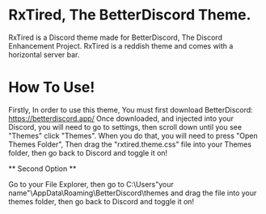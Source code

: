 # RxTired, The BetterDiscord Theme.
RxTired is a Discord theme made for BetterDiscord, The Discord Enhancement Project.
RxTired is a reddish theme and comes with a horizontal server bar.

# How To Use!

Firstly, In order to use this theme, You must first download BetterDiscord: https://betterdiscord.app/
Once downloaded, and injected into your Discord, you will need to go to settings, then scroll down until you see "Themes" click "Themes".
When you do that, you will need to press "Open Themes Folder", Then drag the "rxtired.theme.css" file into your Themes folder, then go back to Discord and toggle it on!

** Second Option **

Go to your File Explorer, then go to C:\Users\"your name"\AppData\Roaming\BetterDiscord\themes
and drag the file into your themes folder, then go back to Discord and toggle it on!
